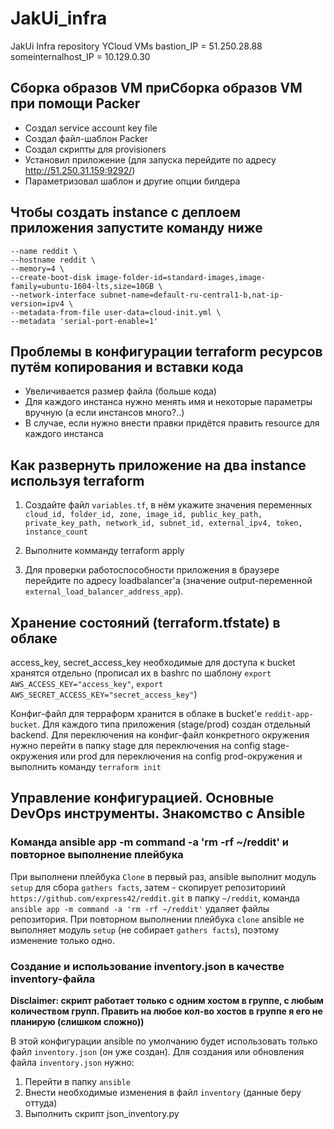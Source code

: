 # JakUi_infra

JakUi Infra repository
YCloud VMs
bastion_IP = 51.250.28.88
someinternalhost_IP = 10.129.0.30

## Сборка образов VM приСборка образов VM при помощи Packer

- Создал service account key file
- Создал файл-шаблон Packer
- Создал скрипты для provisioners
- Установил приложение (для запуска перейдите по адресу http://51.250.31.159:9292/)
- Параметризовал шаблон и другие опции билдера

## Чтобы создать instance с деплоем приложения запустите команду ниже

```yc compute instance create    \
--name reddit \
--hostname reddit \
--memory=4 \
--create-boot-disk image-folder-id=standard-images,image-family=ubuntu-1604-lts,size=10GB \
--network-interface subnet-name=default-ru-central1-b,nat-ip-version=ipv4 \
--metadata-from-file user-data=cloud-init.yml \
--metadata 'serial-port-enable=1'
```

## Проблемы в конфигурации terraform ресурсов путём копирования и вставки кода

- Увеличивается размер файла (больше кода)
- Для каждого инстанса нужно менять имя и некоторые параметры вручную (а если инстансов много?..)
- В случае, если нужно внести правки придётся править resource для каждого инстанса

## Как развернуть приложение на два instance используя terraform

1. Создайте файл `variables.tf`, в нём укажите значения переменных ```cloud_id, folder_id, zone, image_id, public_key_path,``` 
```private_key_path, network_id, subnet_id, external_ipv4, token, instance_count```

2. Выполните комманду terraform apply

3. Для проверки работоспособности приложения в браузере перейдите по адресу loadbalancer'a (значение output-переменной
   `external_load_balancer_address_app`).

## Хранение состояний (terraform.tfstate) в облаке

access_key, secret_access_key необходимые для доступа к bucket хранятся отдельно (прописал их в bashrc по шаблону
`export AWS_ACCESS_KEY="access_key"`, `export AWS_SECRET_ACCESS_KEY="secret_access_key"`)

Конфиг-файл для терраформ хранится в облаке в bucket'е `reddit-app-bucket`. Для каждого типа приложения (stage/prod) создан отдельный backend. Для переключения на конфиг-файл конкретного окружения нужно перейти в папку stage для переключения на config stage-окружения или prod для переключения на config prod-окружения и выполнить команду `terraform init`

## Управление конфигурацией. Основные DevOps инструменты. Знакомство с Ansible

### Команда ansible app -m command -a 'rm -rf ~/reddit' и повторное выполнение плейбука

При выполнени плейбука `Сlone` в первый раз, ansible выполнит модуль `setup` для сбора `gathers facts`, затем - 
скопирует репозиториий `https://github.com/express42/reddit.git` в папку `~/reddit`, команда
`ansible app -m command -a 'rm -rf ~/reddit'` удаляет файлы репозитория. При повторном выполнении плейбука `clone`
ansible не выполняет модуль `setup` (не собирает `gathers facts`), поэтому изменение только одно.

### Создание и использование inventory.json в качестве inventory-файла
**Disclaimer: скрипт работает только c одним хостом в группе, с любым количеством групп. Править на любое кол-во хостов**
**в группе я его не планирую (слишком сложно))**

В этой конфигурации ansible по умолчанию будет использовать только файл `inventory.json` (он уже создан). Для создания
или обновления файла `inventory.json` нужно:

1. Перейти в папку `ansible`
2. Внести необходимые изменения в файл `inventory` (данные беру оттуда)
3. Выполнить скрипт json_inventory.py
